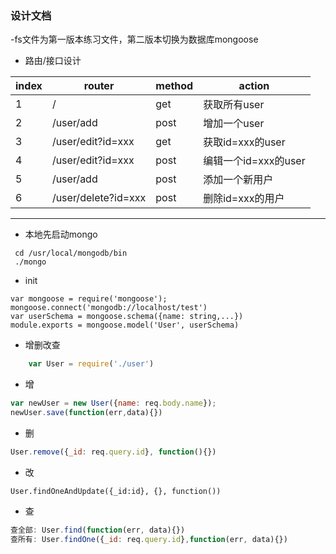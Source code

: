 <!--
 * @Author: daijiulong@baidu.com
 * @Date: 2020-12-25 11:10:12
 * @LastEditTime: 2020-12-27 22:14:55
 * @Description: 
 * @FilePath: /exercise/README.md
-->
### 设计文档
-fs文件为第一版本练习文件，第二版本切换为数据库mongoose
- 路由/接口设计

index | router | method | action
--- | ---|--- | ---
1 | / | get | 获取所有user
2 | /user/add | post | 增加一个user
3 | /user/edit?id=xxx | get | 获取id=xxx的user
4 | /user/edit?id=xxx | post | 编辑一个id=xxx的user
5 | /user/add | post | 添加一个新用户
6 | /user/delete?id=xxx | post | 删除id=xxx的用户
---

- 本地先启动mongo 
```shell
 cd /usr/local/mongodb/bin 
 ./mongo
```
- init
```shell
var mongoose = require('mongoose');
mongoose.connect('mongodb://localhost/test')
var userSchema = mongoose.schema({name: string,...})
module.exports = mongoose.model('User', userSchema)
```
- 增删改查
```js
    var User = require('./user')
```
- 增
```js
var newUser = new User({name: req.body.name});
newUser.save(function(err,data){})
```

- 删
```js
User.remove({_id: req.query.id}, function(){})
```
- 改
```
User.findOneAndUpdate({_id:id}, {}, function())
```

- 查
```js
查全部: User.find(function(err, data){})
查所有: User.findOne({_id: req.query.id},function(err, data){})
```

 
